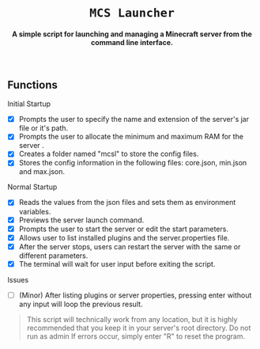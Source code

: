 <div align="center">
    
# `MCS Launcher`
#### A simple script for launching and managing a Minecraft server from the command line interface.
    
<br>
    
</div>

## Functions

Initial Startup
- [x] Prompts the user to specify the name and extension of the server's jar file or it's path.
- [x] Prompts the user to allocate the minimum and maximum RAM for the server .
- [x] Creates a folder named "mcsl" to store the config files.
- [x] Stores the config information in the following files: core.json, min.json and max.json.

Normal Startup
- [x] Reads the values from the json files and sets them as environment variables.
- [x] Previews the server launch command.
- [x] Prompts the user to start the server or edit the start parameters.
- [X] Allows user to list installed plugins and the server.properties file.
- [x] After the server stops, users can restart the server with the same or different parameters. 
- [x] The terminal will wait for user input before exiting the script.

Issues
- [ ] (Minor) After listing plugins or server properties, pressing enter without any input will loop the previous result.

>This script will technically work from any location, but it is highly recommended that you keep it in your server's root directory.
>Do not run as admin
>If errors occur, simply enter "R" to reset the program.

